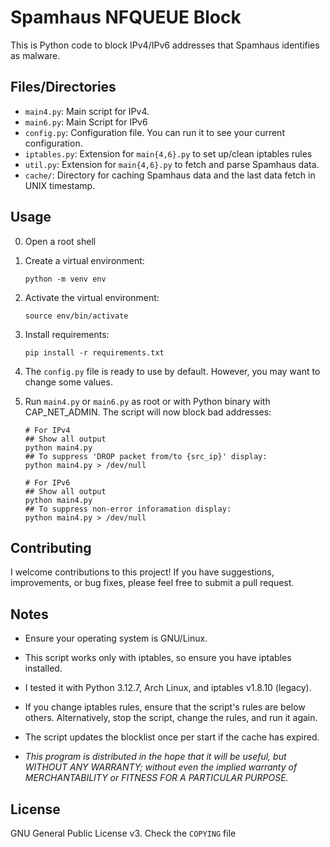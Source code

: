 # Spamhaus NFQUEUE Block

This is Python code to block IPv4/IPv6 addresses that Spamhaus identifies as malware.

## Files/Directories
- `main4.py`: Main script for IPv4.
- `main6.py`: Main Script for IPv6
- `config.py`: Configuration file. You can run it to see your current configuration.
- `iptables.py`: Extension for `main{4,6}.py` to set up/clean iptables rules
- `util.py`: Extension for `main{4,6}.py` to fetch and parse Spamhaus data.
- `cache/`: Directory for caching Spamhaus data and the last data fetch in UNIX timestamp.

## Usage
0. Open a root shell
1. Create a virtual environment:
    ```shell
    python -m venv env
    ```
2. Activate the virtual environment:
    ```shell
    source env/bin/activate
    ```
3. Install requirements:
    ```shell
    pip install -r requirements.txt
    ```

4. The `config.py` file is ready to use by default. However, you may want to change some values.

5. Run `main4.py` or `main6.py` as root or with Python binary with CAP_NET_ADMIN. The script will now block bad addresses:
    ```shell
    # For IPv4
    ## Show all output
    python main4.py
    ## To suppress 'DROP packet from/to {src_ip}' display:
    python main4.py > /dev/null

    # For IPv6
    ## Show all output
    python main4.py
    ## To suppress non-error inforamation display:
    python main4.py > /dev/null
    ```

## Contributing

I welcome contributions to this project! If you have suggestions, improvements, or bug fixes, please feel free to submit a pull request.

## Notes
- Ensure your operating system is GNU/Linux.


- This script works only with iptables, so ensure you have iptables installed.


- I tested it with Python 3.12.7, Arch Linux, and iptables v1.8.10 (legacy).


- If you change iptables rules, ensure that the script's rules are below others. Alternatively, stop the script, change the rules, and run it again.


- The script updates the blocklist once per start if the cache has expired.


- <i>This program is distributed in the hope that it will be useful,
    but WITHOUT ANY WARRANTY; without even the implied warranty of
    MERCHANTABILITY or FITNESS FOR A PARTICULAR PURPOSE.</i>


## License
GNU General Public License v3. Check the `COPYING` file
